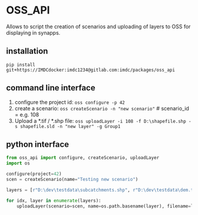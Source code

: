 # OSS_API

Allows to script the creation of scenarios and uploading of layers to OSS for displaying in synapps.

## installation
`pip install git+https://IMDCdocker:imdc1234@gitlab.com:imdc/packages/oss_api`

## command line interface

1. configure the project id: `oss configure -p 42`
2. create a scenario: `oss createScenario -n "new scenario"` # scenario_id = e.g. 108
3. Upload a *.tif / *.shp file: `oss uploadLayer -i 108 -f D:\shapefile.shp -s shapefile.sld -n "new layer" -g Group1`

## python interface

```python
from oss_api import configure, createScenario, uploadLayer
import os

configure(project=42)
scen = createScenario(name="Testing new scenario")

layers = [r"D:\dev\testdata\subcatchments.shp", r"D:\dev\testdata\dem.tif"]

for idx, layer in enumerate(layers):
    uploadLayer(scenario=scen, name=os.path.basename(layer), filename=layer, sld="polygon", group="Group+%d"%idx)
```